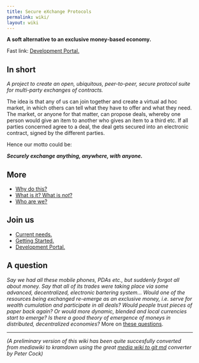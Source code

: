 ```yaml
---
title: Secure eXchange Protocols
permalink: wiki/
layout: wiki
---
```


**A soft alternative to an exclusive money-based economy.**

Fast link: [Development Portal.](/SXP/wiki/DevelopmentPortal "wikilink")

In short
--------

*A project to create an open, ubiquitous, peer-to-peer, secure protocol
suite for multi-party exchanges of contracts.*

The idea is that any of us can join together and create a virtual ad hoc
market, in which others can tell what they have to offer and what they
need. The market, or anyone for that matter, can propose deals, whereby
one person would give an item to another who gives an item to a third
etc. If all parties concerned agree to a deal, the deal gets secured
into an electronic contract, signed by the different parties.

Hence our motto could be:

***Securely exchange anything, anywhere, with
anyone.***

More
----

-   [Why do this?](/SXP/wiki/WhyDoThis "wikilink")
-   [What is it? What is *not*?](/SXP/wiki/WhatIsIt "wikilink")
-   [Who are we?](/SXP/wiki/Authors "wikilink")

Join us
-------

-   [Current needs.](/SXP/wiki/CurrentNeeds "wikilink")
-   [Getting Started.](/SXP/wiki/GettingStarted "wikilink")
-   [Development Portal.](/SXP/wiki/DevelopmentPortal "wikilink")

A question
----------

*Say we had all these mobile phones, PDAs etc., but suddenly forgot all
about money. Say that all of its trades were taking place via some
advanced, decentralized, electronic bartering system... Would one of the
resources being exchanged re-emerge as an exclusive money, i.e. serve
for wealth cumulation and participate in all deals? Would people trust
pieces of paper back again? Or would more dynamic, blended and local
currencies start to emerge? Is there a good theory of emergence of
moneys in distributed, decentralized economies?* More on [these
questions](/SXP/wiki/QuestionsThatBotherUs "wikilink").

---

*(A preliminary version of this wiki has been quite succesfully converted from mediawiki to kramdown using the great [media wiki to git md](https://github.com/peterjc/mediawiki_to_git_md) converter by Peter Cock)*

